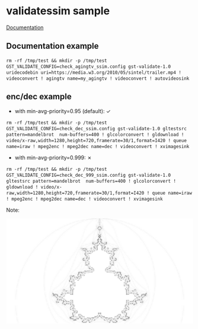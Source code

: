 # validatessim sample


[Documentation](https://gitlab.freedesktop.org/gstreamer/gstreamer/-/blob/main/subprojects/gst-devtools/docs/plugins/ssim.md)


## Documentation example

```
rm -rf /tmp/test && mkdir -p /tmp/test
GST_VALIDATE_CONFIG=check_agingtv_ssim.config gst-validate-1.0 uridecodebin uri=https://media.w3.org/2010/05/sintel/trailer.mp4 ! videoconvert ! agingtv name=my_agingtv ! videoconvert ! autovideosink
```

## enc/dec example


* with min-avg-priority=0.95 (default): ✓
```
rm -rf /tmp/test && mkdir -p /tmp/test
GST_VALIDATE_CONFIG=check_dec_ssim.config gst-validate-1.0 gltestsrc pattern=mandelbrot  num-buffers=400 ! glcolorconvert ! gldownload ! video/x-raw,width=1280,height=720,framerate=30/1,format=I420 ! queue name=iraw ! mpeg2enc ! mpeg2dec name=dec ! videoconvert ! xvimagesink
```



* with min-avg-priority=0.999: ✗
```
rm -rf /tmp/test && mkdir -p /tmp/test
GST_VALIDATE_CONFIG=check_dec_999_ssim.config gst-validate-1.0 gltestsrc pattern=mandelbrot  num-buffers=400 ! glcolorconvert ! gldownload ! video/x-raw,width=1280,height=720,framerate=30/1,format=I420 ! queue name=iraw ! mpeg2enc ! mpeg2dec name=dec ! videoconvert ! xvimagesink
```


Note:

![first_failure](original_0-00-00.000000000.1280x720.I420.VS.nok_0-00-00.000000000.1280x720.I420.result.png)  
